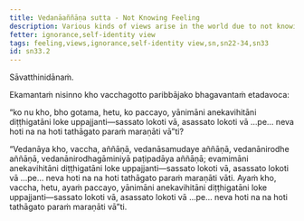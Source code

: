 ```yaml
---
title: Vedanāaññāṇa sutta - Not Knowing Feeling
description: Various kinds of views arise in the world due to not knowing feeling, the arising of feeling, the cessation of feeling, and the practice leading to the cessation of feeling.
fetter: ignorance,self-identity view
tags: feeling,views,ignorance,self-identity view,sn,sn22-34,sn33
id: sn33.2
---
```


Sāvatthinidānaṁ.

Ekamantaṁ nisinno kho vacchagotto paribbājako bhagavantaṁ etadavoca:

“ko nu kho, bho gotama, hetu, ko paccayo, yānimāni anekavihitāni diṭṭhigatāni loke uppajjanti—sassato lokoti vā, asassato lokoti vā …pe… neva hoti na na hoti tathāgato paraṁ maraṇāti vā”ti?

“Vedanāya kho, vaccha, aññāṇā, vedanāsamudaye aññāṇā, vedanānirodhe aññāṇā, vedanānirodhagāminiyā paṭipadāya aññāṇā; evamimāni anekavihitāni diṭṭhigatāni loke uppajjanti—sassato lokoti vā, asassato lokoti vā …pe… neva hoti na na hoti tathāgato paraṁ maraṇāti vāti. Ayaṁ kho, vaccha, hetu, ayaṁ paccayo, yānimāni anekavihitāni diṭṭhigatāni loke uppajjanti—sassato lokoti vā, asassato lokoti vā …pe… neva hoti na na hoti tathāgato paraṁ maraṇāti vā”ti.
